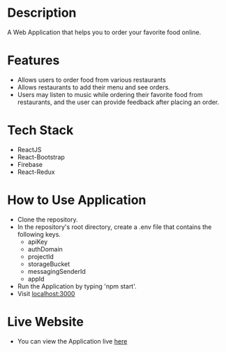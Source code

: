 
# Description

A Web Application that helps you to order your favorite food online.


# Features
- Allows users to order food from various restaurants
- Allows restaurants to add their menu and see orders.
- Users may listen to music while ordering their favorite food from restaurants, and the user can provide feedback after placing an order.

# Tech Stack
- ReactJS
- React-Bootstrap
- Firebase
- React-Redux

# How to Use Application
- Clone the repository.
- In the repository's root directory, create a .env file that contains the following keys.
    - apiKey
    - authDomain
    - projectId
    - storageBucket
    - messagingSenderId
    - appId
- Run the Application by typing 'npm start'.
- Visit [localhost:3000](http://localhost:3000/)

# Live Website
- You can view the Application live [here](https://cherry-tree-7fd49.web.app/)

